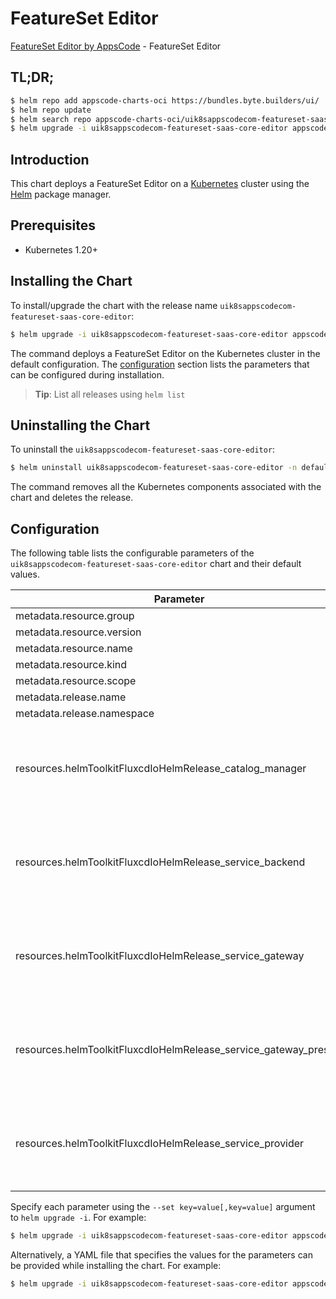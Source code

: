 # FeatureSet Editor

[FeatureSet Editor by AppsCode](https://byte.builders) - FeatureSet Editor

## TL;DR;

```bash
$ helm repo add appscode-charts-oci https://bundles.byte.builders/ui/
$ helm repo update
$ helm search repo appscode-charts-oci/uik8sappscodecom-featureset-saas-core-editor --version=v0.5.0
$ helm upgrade -i uik8sappscodecom-featureset-saas-core-editor appscode-charts-oci/uik8sappscodecom-featureset-saas-core-editor -n default --create-namespace --version=v0.5.0
```

## Introduction

This chart deploys a FeatureSet Editor on a [Kubernetes](http://kubernetes.io) cluster using the [Helm](https://helm.sh) package manager.

## Prerequisites

- Kubernetes 1.20+

## Installing the Chart

To install/upgrade the chart with the release name `uik8sappscodecom-featureset-saas-core-editor`:

```bash
$ helm upgrade -i uik8sappscodecom-featureset-saas-core-editor appscode-charts-oci/uik8sappscodecom-featureset-saas-core-editor -n default --create-namespace --version=v0.5.0
```

The command deploys a FeatureSet Editor on the Kubernetes cluster in the default configuration. The [configuration](#configuration) section lists the parameters that can be configured during installation.

> **Tip**: List all releases using `helm list`

## Uninstalling the Chart

To uninstall the `uik8sappscodecom-featureset-saas-core-editor`:

```bash
$ helm uninstall uik8sappscodecom-featureset-saas-core-editor -n default
```

The command removes all the Kubernetes components associated with the chart and deletes the release.

## Configuration

The following table lists the configurable parameters of the `uik8sappscodecom-featureset-saas-core-editor` chart and their default values.

|                            Parameter                             | Description |                                                                                                                                                                                                                                                                                                                                      Default                                                                                                                                                                                                                                                                                                                                      |
|------------------------------------------------------------------|-------------|-----------------------------------------------------------------------------------------------------------------------------------------------------------------------------------------------------------------------------------------------------------------------------------------------------------------------------------------------------------------------------------------------------------------------------------------------------------------------------------------------------------------------------------------------------------------------------------------------------------------------------------------------------------------------------------|
| metadata.resource.group                                          |             | <code>ui.k8s.appscode.com</code>                                                                                                                                                                                                                                                                                                                                                                                                                                                                                                                                                                                                                                                  |
| metadata.resource.version                                        |             | <code>v1alpha1</code>                                                                                                                                                                                                                                                                                                                                                                                                                                                                                                                                                                                                                                                             |
| metadata.resource.name                                           |             | <code>featuresets</code>                                                                                                                                                                                                                                                                                                                                                                                                                                                                                                                                                                                                                                                          |
| metadata.resource.kind                                           |             | <code>FeatureSet</code>                                                                                                                                                                                                                                                                                                                                                                                                                                                                                                                                                                                                                                                           |
| metadata.resource.scope                                          |             | <code>Cluster</code>                                                                                                                                                                                                                                                                                                                                                                                                                                                                                                                                                                                                                                                              |
| metadata.release.name                                            |             | <code>RELEASE-NAME</code>                                                                                                                                                                                                                                                                                                                                                                                                                                                                                                                                                                                                                                                         |
| metadata.release.namespace                                       |             | <code>default</code>                                                                                                                                                                                                                                                                                                                                                                                                                                                                                                                                                                                                                                                              |
| resources.helmToolkitFluxcdIoHelmRelease_catalog_manager         |             | <code>{"apiVersion":"helm.toolkit.fluxcd.io/v2","kind":"HelmRelease","metadata":{"labels":{"app.kubernetes.io/component":"catalog-manager"},"name":"catalog-manager","namespace":"kubeops"},"spec":{"chart":{"spec":{"chart":"catalog-manager","sourceRef":{"kind":"HelmRepository","name":"appscode-charts-oci","namespace":"kubeops"},"version":"v2024.2.11"}},"install":{"crds":"CreateReplace","createNamespace":true,"remediation":{"retries":-1}},"interval":"5m","releaseName":"catalog-manager","storageNamespace":"ace","targetNamespace":"ace","timeout":"30m","upgrade":{"crds":"CreateReplace","remediation":{"retries":-1}}}}</code>                                 |
| resources.helmToolkitFluxcdIoHelmRelease_service_backend         |             | <code>{"apiVersion":"helm.toolkit.fluxcd.io/v2","kind":"HelmRelease","metadata":{"labels":{"app.kubernetes.io/component":"service-backend"},"name":"service-backend","namespace":"kubeops"},"spec":{"chart":{"spec":{"chart":"service-backend","sourceRef":{"kind":"HelmRepository","name":"appscode-charts-oci","namespace":"kubeops"},"version":"v2024.2.11"}},"install":{"crds":"CreateReplace","createNamespace":true,"remediation":{"retries":-1}},"interval":"5m","releaseName":"service-backend","storageNamespace":"ace","targetNamespace":"ace","timeout":"30m","upgrade":{"crds":"CreateReplace","remediation":{"retries":-1}}}}</code>                                 |
| resources.helmToolkitFluxcdIoHelmRelease_service_gateway         |             | <code>{"apiVersion":"helm.toolkit.fluxcd.io/v2","kind":"HelmRelease","metadata":{"labels":{"app.kubernetes.io/component":"service-gateway"},"name":"service-gateway","namespace":"kubeops"},"spec":{"chart":{"spec":{"chart":"voyager-gateway","sourceRef":{"kind":"HelmRepository","name":"appscode-charts-oci","namespace":"kubeops"},"version":"v2024.8.14"}},"install":{"crds":"CreateReplace","createNamespace":true,"remediation":{"retries":-1}},"interval":"5m","releaseName":"service-gateway","storageNamespace":"ace","targetNamespace":"ace","timeout":"30m","upgrade":{"crds":"CreateReplace","remediation":{"retries":-1}}}}</code>                                 |
| resources.helmToolkitFluxcdIoHelmRelease_service_gateway_presets |             | <code>{"apiVersion":"helm.toolkit.fluxcd.io/v2","kind":"HelmRelease","metadata":{"labels":{"app.kubernetes.io/component":"service-gateway-presets"},"name":"service-gateway-presets","namespace":"kubeops"},"spec":{"chart":{"spec":{"chart":"service-gateway-presets","sourceRef":{"kind":"HelmRepository","name":"appscode-charts-oci","namespace":"kubeops"},"version":"v2024.2.11"}},"install":{"crds":"CreateReplace","createNamespace":true,"remediation":{"retries":-1}},"interval":"5m","releaseName":"service-gateway-presets","storageNamespace":"ace","targetNamespace":"ace","timeout":"30m","upgrade":{"crds":"CreateReplace","remediation":{"retries":-1}}}}</code> |
| resources.helmToolkitFluxcdIoHelmRelease_service_provider        |             | <code>{"apiVersion":"helm.toolkit.fluxcd.io/v2","kind":"HelmRelease","metadata":{"labels":{"app.kubernetes.io/component":"service-provider"},"name":"service-provider","namespace":"kubeops"},"spec":{"chart":{"spec":{"chart":"service-provider","sourceRef":{"kind":"HelmRepository","name":"appscode-charts-oci","namespace":"kubeops"},"version":"v2024.2.11"}},"install":{"crds":"CreateReplace","createNamespace":true,"remediation":{"retries":-1}},"interval":"5m","releaseName":"service-provider","storageNamespace":"ace","targetNamespace":"ace","timeout":"30m","upgrade":{"crds":"CreateReplace","remediation":{"retries":-1}}}}</code>                             |


Specify each parameter using the `--set key=value[,key=value]` argument to `helm upgrade -i`. For example:

```bash
$ helm upgrade -i uik8sappscodecom-featureset-saas-core-editor appscode-charts-oci/uik8sappscodecom-featureset-saas-core-editor -n default --create-namespace --version=v0.5.0 --set metadata.resource.group=ui.k8s.appscode.com
```

Alternatively, a YAML file that specifies the values for the parameters can be provided while
installing the chart. For example:

```bash
$ helm upgrade -i uik8sappscodecom-featureset-saas-core-editor appscode-charts-oci/uik8sappscodecom-featureset-saas-core-editor -n default --create-namespace --version=v0.5.0 --values values.yaml
```
